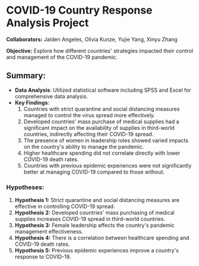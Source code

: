 # COVID-19 Country Response Analysis Project

**Collaborators:** Jaiden Angeles, Olivia Kunze, Yujie Yang, Xinyu Zhang

**Objective:** Explore how different countries' strategies impacted their control and management of the COVID-19 pandemic.

## Summary:

- **Data Analysis**: Utilized statistical software including SPSS and Excel for comprehensive data analysis.
- **Key Findings**:
  1. Countries with strict quarantine and social distancing measures managed to control the virus spread more effectively.
  2. Developed countries' mass purchase of medical supplies had a significant impact on the availability of supplies in third-world countries, indirectly affecting their COVID-19 spread.
  3. The presence of women in leadership roles showed varied impacts on the country's ability to manage the pandemic.
  4. Higher healthcare spending did not correlate directly with lower COVID-19 death rates.
  5. Countries with previous epidemic experiences were not significantly better at managing COVID-19 compared to those without.

### Hypotheses:

1. **Hypothesis 1:** Strict quarantine and social distancing measures are effective in controlling COVID-19 spread.
2. **Hypothesis 2:** Developed countries' mass purchasing of medical supplies increases COVID-19 spread in third-world countries.
3. **Hypothesis 3:** Female leadership affects the country's pandemic management effectiveness.
4. **Hypothesis 4:** There is a correlation between healthcare spending and COVID-19 death rates.
5. **Hypothesis 5:** Previous epidemic experiences improve a country's response to COVID-19.
